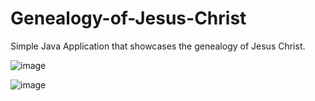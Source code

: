 # Genealogy-of-Jesus-Christ
Simple Java Application that showcases the genealogy of Jesus Christ.

![image](https://github.com/dAjiee/Genealogy-of-Jesus-Christ/assets/109501895/c9e38ac3-db27-4b1e-8d4c-5281564b1112)


![image](https://github.com/dAjiee/Genealogy-of-Jesus-Christ/assets/109501895/607899ba-59a6-4c97-8956-4794518f64be)
